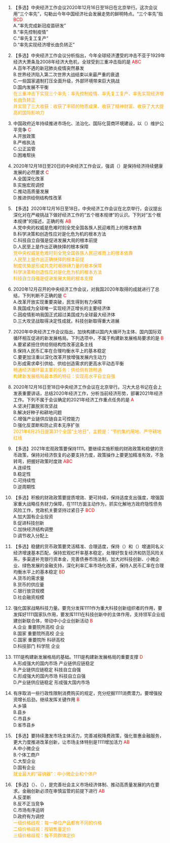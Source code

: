 1. 【多选】中央经济工作会议2020年12月16日至18日在北京举行。这次会议用“三个率先”，勾勒出今年中国经济社会发展走势的鲜明特点。“三个率先”指 <font color=red>BCD</font>  
   A.“率先完成新冠疫苗研发”  
   B.“率先控制疫情”  
   C.“率先复工复产”  
   D.“率先实现经济增长由负转正”  

2. 【多选】中央经济工作会议分析指出，今年全球经济遭受的冲击不亚于1929年经济大萧条及2008年经济大危机，全球受到三重冲击指的是 <font color=red>ABC</font>  
   A.百年不遇的新冠肺炎疫情突然暴发  
   B.世界经济陷入第二次世界大战结束以来最严重的衰退  
   C.一些国家遏制打压全面升级，外部环境带来巨大挑战  
   D.国内发展不平衡  
   <font color=orange>在三重冲击下实现三个率先：率先控制疫情、率先复工复产、率先实现经济增长由负转正</font>  
   <font color=orange>并实现了三大收获：收获了丰硕的物质成果、收获了精神财富、收获了大大提高的国际影响力</font>  

3. 中国政府近年持续推进市场化、法治化、国际化营商环境建设，以（）维护公平竞争 <font color=red>C</font>  
   A.开放政策  
   B.严格执法  
   C.公正监管  
   D.困难帮扶  

4. 2020年12月18日至20日的中央经济工作会议，强调（）是保持经济持续健康发展的必然要求 <font color=red>C</font>  
   A.全国深化改革  
   B.实施宏观调控  
   C.推动高质量发展  
   D.推进供给侧结构性改革  

5. 【多选】2020年12月16日至18日，中央经济工作会议在北京举行，会议提出深化对在严峻挑战下做好经济工作的“五个根本规律”的认识。下列对“五个根本规律”的描述，正确的有 <font color=red>AB</font>  
   A.党中央的权威是危难时刻全党全国各族人民迎难而上的根本依靠  
   B.科学决策和创造性应对是化危为机的根本方法  
   C.科技自立自强是促进发展大局的根本前提  
   D.人民至上是作出正确抉择的根本保障  
   <font color=orange>党中央权威是危难时刻全党全国各族人民迎难而上的根本依靠</font>  
   <font color=orange>人民至上是作出正确抉择的根本前提</font>  
   <font color=orange>制度优势是形成共克时艰磅礴力量的根本保障</font>  
   <font color=orange>科学决策和创造性应对是化危为机的根本方法</font>  
   <font color=orange>科技自立自强是促进发展大局的根本支撑</font>  

6. 2020年12月召开的中央经济工作会议，对我国2020年取得的成就进行了总结，下列判断不正确的是 <font color=red>C</font>  
   A.改革开放实现重要突破，民生得到有力保障  
   B.我国成为全球唯一实现经济正增长的主要经济体  
   C.因疫情影响我国正式超过美国成为全球最大经济体  
   D.三大攻坚战取得决定性成就，科技创新取得重大进展  

7. 2020年中央经济工作会议指出，加快构建以国内大循环为主体、国内国际双循环相互促进的新发展格局。下列选项中，不属于构建新发展格局要求的是 <font color=red>B</font>  
   A.要紧紧扭住供给侧结构性改革这条主线  
   B.保持人民币汇率在合理均衡水平上的基本稳定  
   C.要更加注重以深化改革开放增强发展内生动力  
   D.形成需求牵引供给、供给创造需求的更高水平动态平衡  
   <font color=orange>畅通经济循环最主要的任务：供给侧有效畅通</font>  
   <font color=orange>构建新发展格局最本质的特征：实现高水平自立自强</font>  

8. 2020年12月16日至18日中央经济工作会议在北京举行。习大大总书记在会上发表重要讲话，总结2020年经济工作，分析当前经济形势，部署2021年经济工作。下列不属于会议确定的2021年经济工作重点任务的是 <font color=red>A</font>  
   A.坚决打赢脱贫攻坚战  
   B.解决好种子和耕地问题  
   C.增强产业链供应链自主可控能力  
   D.强化反垄断和防止资本无序扩张  
   <font color=orange>2021年6月25日是第31个全国“土地日”，主题是：“节约集约用地、严守耕地红线</font>  

9. 【多选】2021年宏观政策要保持1111。要继续实施积极的财政政策和稳健的货币政策，保持对经济恢复的必要支持力度，政策操作上要更加精准有效，不急转弯，把握好政策时度效 <font color=red>ABC</font>  
   A.连续性  
   B.稳定性  
   C.可持续性  
   D.逆周期性  

10. 【多选】积极的财政政策要提质增效、更可持续，保持适度支出强度，增强国家重大战略任务财力保障，在1111方面主动作为，抓实化解地方政府隐性债务风险工作，党政机关要坚持过紧日子 <font color=red>BCD</font>  
    A.加大国有企业投资  
    B.促进科技创新  
    C.加快经济结构调整  
    D.调节收入分配上  

11. 【多选】稳健的货币政策要灵活精准、合理适度，保持（）和（）增速同名义经济增速基本匹配，保持宏观杠杆率基本稳定，处理好恢复经济和防范风险关系，多渠道补充银行资本金，完善债券市场法制，加大对科技创新、小微企业、绿色发展的金融支持，深化利率汇率市场化改革，保持人民币汇率在合理均衡水平上的基本稳定 <font color=red>BD</font>  
    A.货币的需求量  
    B.货币的供应量  
    C.银行放贷规模  
    D.社会融资规模  

12. 强化国家战略科技力量。要充分发挥1111作为重大科技创新组织者的作用，要发挥好1111国家队作用，要发挥1111在科技创新中的主体作用，支持领军企业组建创新联合体，带动中小企业创新活动 <font color=red>B</font>  
    A.企业 重要院所高校 企业  
    B.国家 重要院所高校 企业  
    C.国家 重要院所 科研高校  
    D.科技部门 科学院 企业  

13. 1111是构建新发展格局的基础。1111是构建新发展格局的重要支撑 <font color=red>D</font>  
    A.形成强大的国内市场 产业链供应链稳定  
    B.产业链供应链稳定 科技自立自强  
    C.形成强大的国内市场 科技自立自强  
    D.产业链供应链稳定 形成强大国内市场  

14. 有序取消一些行政性限制消费购买的规定，充分挖掘1111消费潜力。要增强投资增长后劲，继续发挥关键作用 <font color=red>B</font>  
    A.乡镇  
    B.县乡  
    C.市县乡  
    D.省市县乡  

15. 【多选】要持续激发市场主体活力，完善减税降费政策，强化普惠金融服务，更大力度推进改革创新，让市场主体特别是1111增加活力 <font color=red>AB</font>  
    A.中小微企业  
    B.个体工商户  
    C.大型企业  
    D.国有企业  
    <font color=orange>就业最大的“容纳器”：中小微企业和个体户</font>  

16. 【多选】（）、（），是完善社会主义市场经济体制、推动高质量发展的内在要求。金融创新必须在审慎监管的前提下进行 <font color=red>AB</font>  
    A.反垄断  
    B.反不正当竞争  
    C.市场有序运转  
    D.政府有为调控  
    <font color=orange>一级价格歧视：每一单位产品都有不同的价格</font>  
    <font color=orange>二级价格歧视：按销售量定价</font>  
    <font color=orange>三级价格歧视：按不同群体定价</font>  